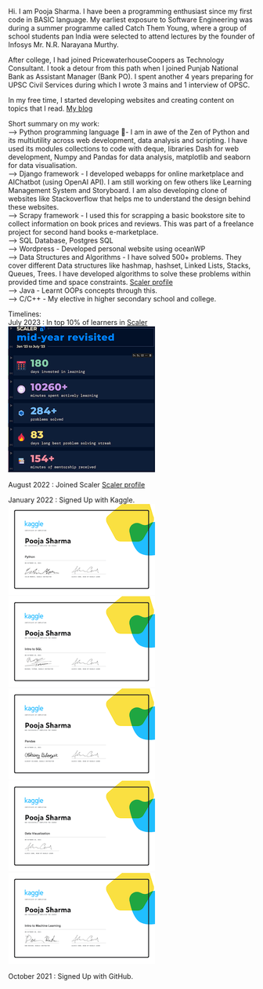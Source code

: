 Hi. I am Pooja Sharma. I have been a programming enthusiast since my first code in BASIC language. My earliest exposure to Software Engineering was during a summer programme called Catch Them Young, where a group of school students pan India were selected to attend lectures by the founder of Infosys Mr. N.R. Narayana Murthy.  

After college, I had joined PricewaterhouseCoopers as Technology Consultant. I took a detour from this path when I joined Punjab National Bank as Assistant Manager (Bank PO). I spent another 4 years preparing for UPSC Civil Services during which I wrote 3 mains and 1 interview of OPSC.

In my free time, I started developing websites and creating content on topics that I read. [My blog](https://myessaycollection.wordpress.com/)    


Short summary on my work:  
--> Python programming language 🐍- I am in awe of the Zen of Python and its multiutility across web development, data analysis and scripting. I have used its modules collections to code with deque, libraries Dash for web development, Numpy and Pandas for data analysis, matplotlib and seaborn for data visualisation.    
--> Django framework - I developed webapps for online marketplace and AIChatbot (using OpenAI API). I am still working on few others like Learning Management System and Storyboard. I am also developing clone of websites like Stackoverflow that helps me to understand the design behind these websites.   
--> Scrapy framework - I used this for scrapping a basic bookstore site to collect information on book prices and reviews. This was part of a freelance project for second hand books e-marketplace.    
--> SQL Database, Postgres SQL   
--> Wordpress - Developed personal website using oceanWP   
--> Data Structures and Algorithms - I have solved 500+ problems. They cover different Data structures like hashmap, hashset, Linked Lists, Stacks, Queues, Trees. I have developed algorithms to solve these problems within provided time and space constraints. [Scaler profile](https://www.scaler.com/academy/profile)&nbsp;&nbsp;     
--> Java - Learnt OOPs concepts through this.  
--> C/C++ - My elective in higher secondary school and college.  


Timelines:      
July 2023 : In top 10% of learners in [Scaler](https://moonshot.scaler.com/s/tw/4FGs0xkVJz)  
![Alt text](KaggleCertis/scaler.png?raw=true)&nbsp; 


August 2022 : Joined Scaler [Scaler profile](https://www.scaler.com/academy/profile)


January 2022 : Signed Up with Kaggle.     
![Alt text](KaggleCertis/Python.png?raw=true)&nbsp; 
![Alt text](KaggleCertis/SQL.png?raw=true)&nbsp;
![Alt text](KaggleCertis/Pandas.png?raw=true)&nbsp;
![Alt text](KaggleCertis/DV.png?raw=true)&nbsp;
![Alt text](KaggleCertis/ML.png?raw=true)&nbsp;

October 2021 : Signed Up with GitHub.





